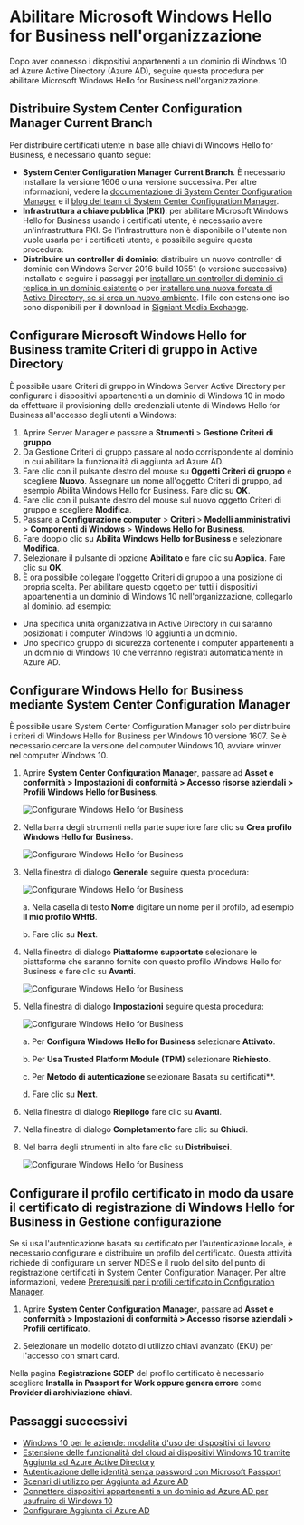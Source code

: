<properties
	pageTitle="Abilitare Microsoft Windows Hello for Business nell'organizzazione | Microsoft Azure"
	description="Istruzioni per la distribuzione per abilitare Microsoft Passport all'interno dell'organizzazione."
	services="active-directory"
	documentationCenter=""
	keywords="configurare Microsoft Passport, distribuzione di Microsoft Windows Hello for Business"
	authors="markusvi"
	manager="femila"
	editor=""
	tags="azure-classic-portal"/>

<tags
	ms.service="active-directory"
	ms.workload="identity"
	ms.tgt_pltfrm="na"
	ms.devlang="na"
	ms.topic="article"
	ms.date="09/28/2016"
	ms.author="femila;markvi"/>


# Abilitare Microsoft Windows Hello for Business nell'organizzazione

Dopo aver connesso i dispositivi appartenenti a un dominio di Windows 10 ad Azure Active Directory (Azure AD), seguire questa procedura per abilitare Microsoft Windows Hello for Business nell'organizzazione.

## Distribuire System Center Configuration Manager Current Branch 
Per distribuire certificati utente in base alle chiavi di Windows Hello for Business, è necessario quanto segue:

- **System Center Configuration Manager Current Branch**. È necessario installare la versione 1606 o una versione successiva. Per altre informazioni, vedere la [documentazione di System Center Configuration Manager](https://technet.microsoft.com/library/mt346023.aspx) e il [blog del team di System Center Configuration Manager](http://blogs.technet.com/b/configmgrteam/archive/2015/09/23/now-available-update-for-system-center-config-manager-tp3.aspx).
- **Infrastruttura a chiave pubblica (PKI)**: per abilitare Microsoft Windows Hello for Business usando i certificati utente, è necessario avere un'infrastruttura PKI. Se l'infrastruttura non è disponibile o l'utente non vuole usarla per i certificati utente, è possibile seguire questa procedura:
 - **Distribuire un controller di dominio**: distribuire un nuovo controller di dominio con Windows Server 2016 build 10551 (o versione successiva) installato e seguire i passaggi per [installare un controller di dominio di replica in un dominio esistente](https://technet.microsoft.com/library/jj574134.aspx) o per [installare una nuova foresta di Active Directory, se si crea un nuovo ambiente](https://technet.microsoft.com/library/jj574166). I file con estensione iso sono disponibili per il download in [Signiant Media Exchange](https://datatransfer.microsoft.com/signiant_media_exchange/spring/main?sdkAccessible=true).

## Configurare Microsoft Windows Hello for Business tramite Criteri di gruppo in Active Directory

 È possibile usare Criteri di gruppo in Windows Server Active Directory per configurare i dispositivi appartenenti a un dominio di Windows 10 in modo da effettuare il provisioning delle credenziali utente di Windows Hello for Business all'accesso degli utenti a Windows:

1. 	Aprire Server Manager e passare a **Strumenti** > **Gestione Criteri di gruppo**.
2.	Da Gestione Criteri di gruppo passare al nodo corrispondente al dominio in cui abilitare la funzionalità di aggiunta ad Azure AD.
3.	Fare clic con il pulsante destro del mouse su **Oggetti Criteri di gruppo** e scegliere **Nuovo**. Assegnare un nome all'oggetto Criteri di gruppo, ad esempio Abilita Windows Hello for Business. Fare clic su **OK**.
4.	Fare clic con il pulsante destro del mouse sul nuovo oggetto Criteri di gruppo e scegliere **Modifica**.
5.	Passare a **Configurazione computer** > **Criteri** > **Modelli amministrativi** > **Componenti di Windows** > **Windows Hello for Business**.
6.	Fare doppio clic su **Abilita Windows Hello for Business** e selezionare **Modifica**.
7.	Selezionare il pulsante di opzione **Abilitato** e fare clic su **Applica**. Fare clic su **OK**.
8.	È ora possibile collegare l'oggetto Criteri di gruppo a una posizione di propria scelta. Per abilitare questo oggetto per tutti i dispositivi appartenenti a un dominio di Windows 10 nell'organizzazione, collegarlo al dominio. ad esempio:
 - Una specifica unità organizzativa in Active Directory in cui saranno posizionati i computer Windows 10 aggiunti a un dominio.
 - Uno specifico gruppo di sicurezza contenente i computer appartenenti a un dominio di Windows 10 che verranno registrati automaticamente in Azure AD.


## Configurare Windows Hello for Business mediante System Center Configuration Manager

È possibile usare System Center Configuration Manager solo per distribuire i criteri di Windows Hello for Business per Windows 10 versione 1607. Se è necessario cercare la versione del computer Windows 10, avviare winver nel computer Windows 10.

1. Aprire **System Center Configuration Manager**, passare ad **Asset e conformità > Impostazioni di conformità > Accesso risorse aziendali > Profili Windows Hello for Business**.

	![Configurare Windows Hello for Business](./media/active-directory-azureadjoin-passport-deployment/01.png)


2. Nella barra degli strumenti nella parte superiore fare clic su **Crea profilo Windows Hello for Business**.

	![Configurare Windows Hello for Business](./media/active-directory-azureadjoin-passport-deployment/02.png)

2. Nella finestra di dialogo **Generale** seguire questa procedura:

	![Configurare Windows Hello for Business](./media/active-directory-azureadjoin-passport-deployment/03.png)

	a. Nella casella di testo **Nome** digitare un nome per il profilo, ad esempio **Il mio profilo WHfB**.

	b. Fare clic su **Next**.


2. Nella finestra di dialogo **Piattaforme supportate** selezionare le piattaforme che saranno fornite con questo profilo Windows Hello for Business e fare clic su **Avanti**.

	![Configurare Windows Hello for Business](./media/active-directory-azureadjoin-passport-deployment/04.png)


2. Nella finestra di dialogo **Impostazioni** seguire questa procedura:

	![Configurare Windows Hello for Business](./media/active-directory-azureadjoin-passport-deployment/05.png)

	a. Per **Configura Windows Hello for Business** selezionare **Attivato**.

	b. Per **Usa Trusted Platform Module (TPM)** selezionare **Richiesto**.

	c. Per **Metodo di autenticazione** selezionare Basata su certificati**.

	d. Fare clic su **Next**.



2. Nella finestra di dialogo **Riepilogo** fare clic su **Avanti**.

2. Nella finestra di dialogo **Completamento** fare clic su **Chiudi**.


2. Nel barra degli strumenti in alto fare clic su **Distribuisci**.

	![Configurare Windows Hello for Business](./media/active-directory-azureadjoin-passport-deployment/06.png)



## Configurare il profilo certificato in modo da usare il certificato di registrazione di Windows Hello for Business in Gestione configurazione


Se si usa l'autenticazione basata su certificato per l'autenticazione locale, è necessario configurare e distribuire un profilo del certificato. Questa attività richiede di configurare un server NDES e il ruolo del sito del punto di registrazione certificati in System Center Configuration Manager. Per altre informazioni, vedere [Prerequisiti per i profili certificato in Configuration Manager](https://technet.microsoft.com/library/dn261205.aspx).

1. Aprire **System Center Configuration Manager**, passare ad **Asset e conformità > Impostazioni di conformità > Accesso risorse aziendali > Profili certificato**.


2. Selezionare un modello dotato di utilizzo chiavi avanzato (EKU) per l'accesso con smart card.

Nella pagina **Registrazione SCEP** del profilo certificato è necessario scegliere **Installa in Passport for Work oppure genera errore** come **Provider di archiviazione chiavi**.



## Passaggi successivi
* [Windows 10 per le aziende: modalità d'uso dei dispositivi di lavoro](active-directory-azureadjoin-windows10-devices-overview.md)
* [Estensione delle funzionalità del cloud ai dispositivi Windows 10 tramite Aggiunta ad Azure Active Directory](active-directory-azureadjoin-user-upgrade.md)
* [Autenticazione delle identità senza password con Microsoft Passport](active-directory-azureadjoin-passport.md)
* [Scenari di utilizzo per Aggiunta ad Azure AD](active-directory-azureadjoin-deployment-aadjoindirect.md)
* [Connettere dispositivi appartenenti a un dominio ad Azure AD per usufruire di Windows 10](active-directory-azureadjoin-devices-group-policy.md)
* [Configurare Aggiunta di Azure AD](active-directory-azureadjoin-setup.md)

<!---HONumber=AcomDC_0928_2016-->